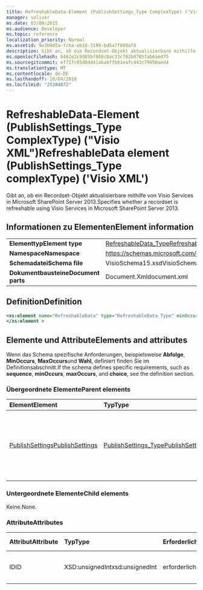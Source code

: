 ```yaml
---
title: RefreshableData-Element (PublishSettings_Type ComplexType) ("Visio XML")
manager: soliver
ms.date: 03/09/2015
ms.audience: Developer
ms.topic: reference
localization_priority: Normal
ms.assetid: 9a3b9d5a-fcba-eb18-3199-bd5a7f889af8
description: Gibt an, ob ein Recordset-Objekt aktualisierbare mithilfe von Visio Services in Microsoft SharePoint Server 2013.
ms.openlocfilehash: b402e2c9d65bf868c0ac33c782b87857ab6aed75
ms.sourcegitcommit: ef717c65d8dd41ababffb01eafc443c79950aed4
ms.translationtype: MT
ms.contentlocale: de-DE
ms.lasthandoff: 10/04/2018
ms.locfileid: "25384872"
---
```

# <a name="refreshabledata-element-publishsettingstype-complextype-visio-xml"></a><span data-ttu-id="7ea27-103">RefreshableData-Element (PublishSettings_Type ComplexType) ("Visio XML")</span><span class="sxs-lookup"><span data-stu-id="7ea27-103">RefreshableData element (PublishSettings_Type complexType) ('Visio XML')</span></span>

<span data-ttu-id="7ea27-104">Gibt an, ob ein Recordset-Objekt aktualisierbare mithilfe von Visio Services in Microsoft SharePoint Server 2013.</span><span class="sxs-lookup"><span data-stu-id="7ea27-104">Specifies whether a recordset is refreshable using Visio Services in Microsoft SharePoint Server 2013.</span></span>
  
## <a name="element-information"></a><span data-ttu-id="7ea27-105">Informationen zu Elementen</span><span class="sxs-lookup"><span data-stu-id="7ea27-105">Element information</span></span>

|||
|:-----|:-----|
|<span data-ttu-id="7ea27-106">**Elementtyp**</span><span class="sxs-lookup"><span data-stu-id="7ea27-106">**Element type**</span></span> <br/> |[<span data-ttu-id="7ea27-107">RefreshableData_Type</span><span class="sxs-lookup"><span data-stu-id="7ea27-107">RefreshableData_Type</span></span>](refreshabledata_type-complextypevisio-xml.md) <br/> |
|<span data-ttu-id="7ea27-108">**Namespace**</span><span class="sxs-lookup"><span data-stu-id="7ea27-108">**Namespace**</span></span> <br/> |https://schemas.microsoft.com/office/visio/2012/main  <br/> |
|<span data-ttu-id="7ea27-109">**Schemadatei**</span><span class="sxs-lookup"><span data-stu-id="7ea27-109">**Schema file**</span></span> <br/> |<span data-ttu-id="7ea27-110">VisioSchema15.xsd</span><span class="sxs-lookup"><span data-stu-id="7ea27-110">VisioSchema15.xsd</span></span>  <br/> |
|<span data-ttu-id="7ea27-111">**Dokumentbausteine**</span><span class="sxs-lookup"><span data-stu-id="7ea27-111">**Document parts**</span></span> <br/> |<span data-ttu-id="7ea27-112">Document.Xml</span><span class="sxs-lookup"><span data-stu-id="7ea27-112">document.xml</span></span>  <br/> |
   
## <a name="definition"></a><span data-ttu-id="7ea27-113">Definition</span><span class="sxs-lookup"><span data-stu-id="7ea27-113">Definition</span></span>

```XML
<xs:element name="RefreshableData" type="RefreshableData_Type" minOccurs="0" maxOccurs="unbounded" >
</xs:element >

```

## <a name="elements-and-attributes"></a><span data-ttu-id="7ea27-114">Elemente und Attribute</span><span class="sxs-lookup"><span data-stu-id="7ea27-114">Elements and attributes</span></span>

<span data-ttu-id="7ea27-115">Wenn das Schema spezifische Anforderungen, beispielsweise **Abfolge**, **MinOccurs**, **MaxOccurs**und **Wahl**, definiert finden Sie im Definitionsabschnitt.</span><span class="sxs-lookup"><span data-stu-id="7ea27-115">If the schema defines specific requirements, such as **sequence**, **minOccurs**, **maxOccurs**, and **choice**, see the definition section.</span></span> 
  
### <a name="parent-elements"></a><span data-ttu-id="7ea27-116">Übergeordnete Elemente</span><span class="sxs-lookup"><span data-stu-id="7ea27-116">Parent elements</span></span>

|<span data-ttu-id="7ea27-117">**Element**</span><span class="sxs-lookup"><span data-stu-id="7ea27-117">**Element**</span></span>|<span data-ttu-id="7ea27-118">**Typ**</span><span class="sxs-lookup"><span data-stu-id="7ea27-118">**Type**</span></span>|<span data-ttu-id="7ea27-119">**Beschreibung**</span><span class="sxs-lookup"><span data-stu-id="7ea27-119">**Description**</span></span>|
|:-----|:-----|:-----|
|[<span data-ttu-id="7ea27-120">PublishSettings</span><span class="sxs-lookup"><span data-stu-id="7ea27-120">PublishSettings</span></span>](publishsettings-element-visiodocument_type-complextypevisio-xml.md) <br/> |[<span data-ttu-id="7ea27-121">PublishSettings_Type</span><span class="sxs-lookup"><span data-stu-id="7ea27-121">PublishSettings_Type</span></span>](publishsettings_type-complextypevisio-xml.md) <br/> |<span data-ttu-id="7ea27-122">Gibt die Einstellungen, die verwendet werden, wenn das Diagramm mit Visio Services geöffnet wird.</span><span class="sxs-lookup"><span data-stu-id="7ea27-122">Specifies the settings that are used when the diagram is opened using Visio Services.</span></span>  <br/> |
   
### <a name="child-elements"></a><span data-ttu-id="7ea27-123">Untergeordnete Elemente</span><span class="sxs-lookup"><span data-stu-id="7ea27-123">Child elements</span></span>

<span data-ttu-id="7ea27-124">Keine.</span><span class="sxs-lookup"><span data-stu-id="7ea27-124">None.</span></span>
  
### <a name="attributes"></a><span data-ttu-id="7ea27-125">Attribute</span><span class="sxs-lookup"><span data-stu-id="7ea27-125">Attributes</span></span>

|<span data-ttu-id="7ea27-126">**Attribut**</span><span class="sxs-lookup"><span data-stu-id="7ea27-126">**Attribute**</span></span>|<span data-ttu-id="7ea27-127">**Typ**</span><span class="sxs-lookup"><span data-stu-id="7ea27-127">**Type**</span></span>|<span data-ttu-id="7ea27-128">**Erforderlich**</span><span class="sxs-lookup"><span data-stu-id="7ea27-128">**Required**</span></span>|<span data-ttu-id="7ea27-129">**Beschreibung**</span><span class="sxs-lookup"><span data-stu-id="7ea27-129">**Description**</span></span>|<span data-ttu-id="7ea27-130">**Mögliche Werte**</span><span class="sxs-lookup"><span data-stu-id="7ea27-130">**Possible values**</span></span>|
|:-----|:-----|:-----|:-----|:-----|
|<span data-ttu-id="7ea27-131">ID</span><span class="sxs-lookup"><span data-stu-id="7ea27-131">ID</span></span>  <br/> |<span data-ttu-id="7ea27-132">XSD:unsignedInt</span><span class="sxs-lookup"><span data-stu-id="7ea27-132">xsd:unsignedInt</span></span>  <br/> |<span data-ttu-id="7ea27-133">erforderlich</span><span class="sxs-lookup"><span data-stu-id="7ea27-133">required</span></span>  <br/> |<span data-ttu-id="7ea27-134">Der Bezeichner eines Recordset-Objekts.</span><span class="sxs-lookup"><span data-stu-id="7ea27-134">The identifier of a recordset.</span></span>  <br/> |<span data-ttu-id="7ea27-135">Werte des Typs Xsd:unsignedInt.</span><span class="sxs-lookup"><span data-stu-id="7ea27-135">Values of the xsd:unsignedInt type.</span></span>  <br/> |
   

